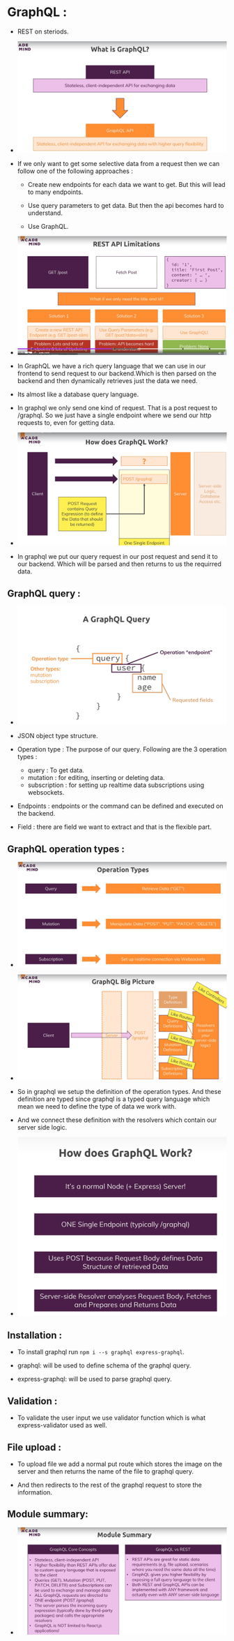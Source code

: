 # GraphQL :

* REST on steriods.

* ![](2022-06-12-14-57-40.png)

* If we only want to get some selective data from a request then we can follow one of the following approaches : 

    * Create new endpoints for each data we want to get. But this will lead to many endpoints.

    * Use query parameters to get data. But then the api becomes hard to understand.

    * Use GraphQL.

* ![](2022-06-12-15-04-27.png)

* In GraphQL we have a rich query language that we can use in our frontend to send request to our backend.Which is then parsed on the backend and then dynamically retrieves just the data we need.

* Its almost like a database query language.

* In graphql we only send one kind of request. That is a post request to /graphql. So we just have a single endpoint where we send our http requests to, even for getting data.

* ![](2022-06-12-15-08-47.png)

* In graphql we put our query request in our post request and send it to our backend. Which will be parsed and then returns to us the requirred data.

## GraphQL  query :

* ![](2022-06-12-15-14-22.png)

* JSON object type structure.

* Operation type : The purpose of our query. Following are the 3 operation types :
            
    * query : To get data.
    * mutation : for editing, inserting or deleting data.
    * subscription : for setting up realtime data subscriptions using websockets.

* Endpoints : endpoints or the command can be defined and executed on the backend.

* Field : there are field we want to extract and that is the flexible part.

## GraphQL operation types :

* ![](2022-06-12-15-15-10.png)

* ![](2022-06-12-15-18-21.png)

* So in graphql we setup the definition of the operation types. And these definition are typed since graphql is a typed query language which mean we need to define the type of data we work with.

* And we connect these definition with the resolvers which contain our server side logic.

* ![](2022-06-12-15-39-07.png)

## Installation :

* To install graphql run `npm i --s graphql express-graphql`.

* graphql: will be used to define schema of the graphql query.

* express-graphql: will be used to parse graphql query.

## Validation :

* To validate the user input we use validator function which is what express-validator used as well.

## File upload : 

* To upload file we add a normal put route which stores the image on the server and then returns the name of the file to graphql query.

* And then redirects to the rest of the graphql request to store the information.

## Module summary: 

* ![](2022-06-15-01-11-41.png)